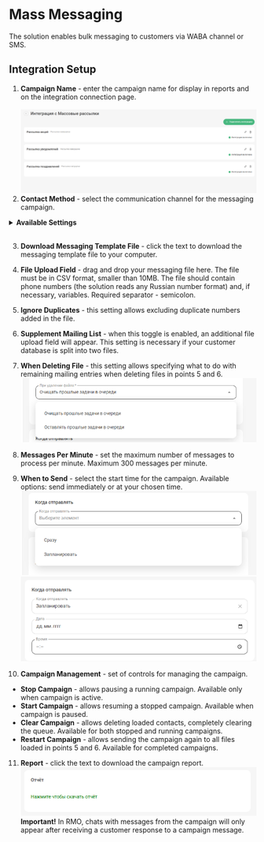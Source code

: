 # Mass Messaging <br />

The solution enables bulk messaging to customers via WABA channel or SMS. <br />

## Integration Setup <br />
1. **Campaign Name** - enter the campaign name for display in reports and on the integration connection page. <br />  
![image](main.PNG)
2. **Contact Method** - select the communication channel for the messaging campaign. <br />
<details>
  <summary style="font-weight:bold;"> Available Settings </summary> <br />

2.1 **WABA Channels:** <br />

- When selecting WABA, an additional **WABA Channel** field will appear where you need to choose your WABA channel and the template that will be used in the campaign. <br />
![image](waba.PNG)  
<br />

2.2 **SMS Channels:** <br />

- When selecting SMS, an additional **SMS Channel** field will appear where you need to choose your SMS channel. <br />

- A **Message Text** field will also appear where you need to specify the text to be sent in the campaign. This field supports variables.  
**Important!** SMS channel has limitations on the number of characters per message. Up to 70 characters (Cyrillic) or 160 (Latin). If the text is longer, it will be sent as multiple messages (maximum: 335 Cyrillic characters or 765 Latin). The character counter below the template input field doesn't account for variable values - the final SMS length may differ. <br />

</details> 

<br />

3. **Download Messaging Template File** - click the text to download the messaging template file to your computer. <br />

4. **File Upload Field** - drag and drop your messaging file here. The file must be in CSV format, smaller than 10MB. The file should contain phone numbers (the solution reads any Russian number format) and, if necessary, variables. Required separator - semicolon. <br />

5. **Ignore Duplicates** - this setting allows excluding duplicate numbers added in the file. <br />

6. **Supplement Mailing List** - when this toggle is enabled, an additional file upload field will appear. This setting is necessary if your customer database is split into two files. <br />

7. **When Deleting File** - this setting allows specifying what to do with remaining mailing entries when deleting files in points 5 and 6. <br />
![image](del.PNG)
8. **Messages Per Minute** - set the maximum number of messages to process per minute. Maximum 300 messages per minute.<br />

9. **When to Send** - select the start time for the campaign. Available options: send immediately or at your chosen time. <br />
![image](time.PNG)
![image](date.PNG)
10. **Campaign Management** - set of controls for managing the campaign. <br />
 - **Stop Campaign** - allows pausing a running campaign. Available only when campaign is active. <br />
 - **Start Campaign** - allows resuming a stopped campaign. Available when campaign is paused. <br />
 - **Clear Campaign** - allows deleting loaded contacts, completely clearing the queue. Available for both stopped and running campaigns. <br />
 - **Restart Campaign** - allows sending the campaign again to all files loaded in points 5 and 6. Available for completed campaigns. <br /> 
11. **Report** - click the text to download the campaign report.
![image](otchet.PNG)
**Important!** In RMO, chats with messages from the campaign will only appear after receiving a customer response to a campaign message. <br />

<br />
